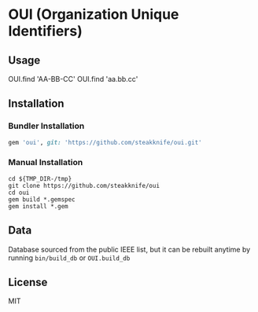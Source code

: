 # OUI (Organization Unique Identifiers)
## Usage

   OUI.find 'AA-BB-CC'
   OUI.find 'aa.bb.cc'

## Installation
### Bundler Installation

```ruby
gem 'oui', git: 'https://github.com/steakknife/oui.git'
```

### Manual Installation

    cd ${TMP_DIR-/tmp}
    git clone https://github.com/steakknife/oui
    cd oui
    gem build *.gemspec
    gem install *.gem
  

## Data

Database sourced from the public IEEE list, but it can be rebuilt anytime by running `bin/build_db` or `OUI.build_db`

## License

MIT

